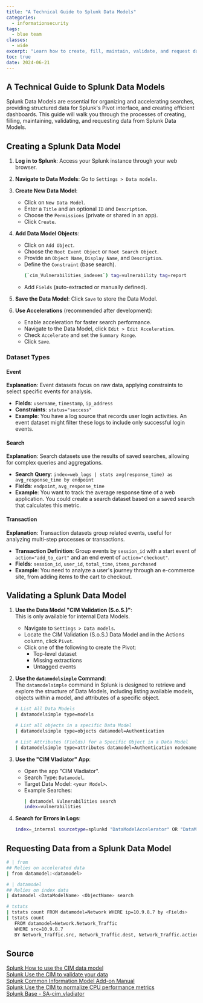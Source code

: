 ```yaml
---
title: "A Technical Guide to Splunk Data Models"
categories: 
  - informationsecurity
tags:
  - blue team
classes: 
  - wide
excerpt: "Learn how to create, fill, maintain, validate, and request data from Splunk Data Models in this comprehensive guide."
toc: true
date: 2024-06-21
---
```


## A Technical Guide to Splunk Data Models

Splunk Data Models are essential for organizing and accelerating searches, providing structured data for Splunk's Pivot interface, and creating efficient dashboards. This guide will walk you through the processes of creating, filling, maintaining, validating, and requesting data from Splunk Data Models.

## Creating a Splunk Data Model

1. **Log in to Splunk**: Access your Splunk instance through your web browser.
2. **Navigate to Data Models**: Go to `Settings > Data models`.
3. **Create New Data Model**:
   - Click on `New Data Model`.
   - Enter a `Title` and an optional `ID` and `Description`.
   - Choose the `Permissions` (private or shared in an app).
   - Click `Create`.

4. **Add Data Model Objects**:
   - Click on `Add Object`.
   - Choose the `Root Event Object` or `Root Search Object`.
   - Provide an `Object Name`, `Display Name`, and `Description`.
   - Define the `Constraint` (base search).
     ```bash
     (`cim_Vulnerabilities_indexes`) tag=vulnerability tag=report
     ```
   - Add `Fields` (auto-extracted or manually defined).

5. **Save the Data Model**: Click `Save` to store the Data Model.

6. **Use Accelerations** (recommended after development):
   - Enable acceleration for faster search performance.
   - Navigate to the Data Model, click `Edit > Edit Acceleration`.
   - Check `Accelerate` and set the `Summary Range`.
   - Click `Save`.

### Dataset Types

#### Event

**Explanation**: Event datasets focus on raw data, applying constraints to select specific events for analysis.

- **Fields**: `username`, `timestamp`, `ip_address`
- **Constraints**: `status="success"`
- **Example**: You have a log source that records user login activities. An event dataset might filter these logs to include only successful login events.

#### Search

**Explanation**: Search datasets use the results of saved searches, allowing for complex queries and aggregations.

- **Search Query**: `index=web_logs | stats avg(response_time) as avg_response_time by endpoint`
- **Fields**: `endpoint`, `avg_response_time`
- **Example**: You want to track the average response time of a web application. You could create a search dataset based on a saved search that calculates this metric.

#### Transaction

**Explanation**: Transaction datasets group related events, useful for analyzing multi-step processes or transactions.

- **Transaction Definition**: Group events by `session_id` with a start event of `action="add_to_cart"` and an end event of `action="checkout"`.
- **Fields**: `session_id`, `user_id`, `total_time`, `items_purchased`
- **Example**: You need to analyze a user's journey through an e-commerce site, from adding items to the cart to checkout.

## Validating a Splunk Data Model

1. **Use the Data Model "CIM Validation (S.o.S.)"**:  
   This is only available for internal Data Models.
   - Navigate to `Settings > Data models`.
   - Locate the CIM Validation (S.o.S.) Data Model and in the Actions column, click `Pivot`.
   - Click one of the following to create the Pivot:
     - Top-level dataset
     - Missing extractions
     - Untagged events

2. **Use the `datamodelsimple` Command**:  
   The `datamodelsimple` command in Splunk is designed to retrieve and explore the structure of Data Models, including listing available models, objects within a model, and attributes of a specific object.

   ```bash
   # List All Data Models
   | datamodelsimple type=models

   # List all objects in a specific Data Model
   | datamodelsimple type=objects datamodel=Authentication

   # List Attributes (Fields) for a Specific Object in a Data Model
   | datamodelsimple type=attributes datamodel=Authentication nodename=Authentication.Failed_Authentication
   ```

3. **Use the "CIM Vladiator" App**:
   - Open the app "CIM Vladiator".
   - Search Type: `Datamodel`.
   - Target Data Model: `<your Model>`.
   - Example Searches:
     ```bash
     | datamodel Vulnerabilities search
     index=vulnerabilities
     ```

4. **Search for Errors in Logs**:
   ```bash
   index=_internal sourcetype=splunkd "DataModelAccelerator" OR "DataModel"
   ```

## Requesting Data from a Splunk Data Model

```bash
# | from
## Relies on accelerated data
| from datamodel:<datamodel>

# | datamodel
## Relies on index data
| datamodel <DataModelName> <ObjectName> search

# tstats
| tstats count FROM datamodel=Network WHERE ip=10.9.8.7 by <Fields>
| tstats count 
   FROM datamodel=Network.Network_Traffic 
   WHERE src=10.9.8.7
   BY Network_Traffic.src, Network_Traffic.dest, Network_Traffic.action
```

## Source

[Splunk How to use the CIM data model][def]  
[Splunk Use the CIM to validate your data][def1]  
[Splunk Common Information Model Add-on Manual][def2]  
[Splunk Use the CIM to normalize CPU performance metrics][def3]  
[Splunk Base - SA-cim_vladiator][def4]

[def]: https://docs.splunk.com/Documentation/CIM/5.3.2/User/Howtousethesereferencetables  
[def1]: https://docs.splunk.com/Documentation/CIM/5.3.2/User/UsetheCIMtovalidateyourdata  
[def2]: https://docs.splunk.com/Documentation/CIM/latest/User/UsetheCIMtonormalizedataatsearchtime  
[def3]: https://docs.splunk.com/Documentation/CIM/5.3.2/User/UsetheCIMtonormalizeCPUperformancemetrics  
[def4]: https://splunkbase.splunk.com/app/2968
